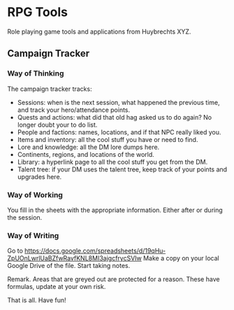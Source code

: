 # RPG Tools
Role playing game tools and applications from Huybrechts XYZ.

## Campaign Tracker
### Way of Thinking
The campaign tracker tracks:
- Sessions: when is the next session, what happened the previous time, and track your hero/attendance points.
- Quests and actions: what did that old hag asked us to do again? No longer doubt your to do list.
- People and factions: names, locations, and if that NPC really liked you.
- Items and inventory: all the cool stuff you have or need to find.
- Lore and knowledge: all the DM lore dumps here.
- Continents, regions, and locations of the world.
- Library: a hyperlink page to all the cool stuff you get from the DM.
- Talent tree: if your DM uses the talent tree, keep track of your points and upgrades here.

### Way of Working
You fill in the sheets with the appropriate information.
Either after or during the session.

### Way of Writing
Go to https://docs.google.com/spreadsheets/d/19qHu-ZpUOnLwrlUaBZfwRavfKNL8MI3ajgcfrycSVIw
Make a copy on your local Google Drive of the file. 
Start taking notes.

Remark.
Areas that are greyed out are protected for a reason. These have formulas, update at your own risk.

That is all. Have fun!
